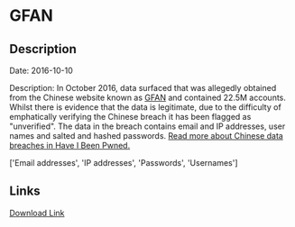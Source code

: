 # GFAN

## Description

Date: 2016-10-10

Description:
In October 2016, data surfaced that was allegedly obtained from the Chinese website known as <a href="http://www.gfan.com" target="_blank" rel="noopener">GFAN</a> and contained 22.5M accounts. Whilst there is evidence that the data is legitimate, due to the difficulty of emphatically verifying the Chinese breach it has been flagged as &quot;unverified&quot;. The data in the breach contains email and IP addresses, user names and salted and hashed passwords. <a href="https://www.troyhunt.com/handling-chinese-data-breaches-in-have-i-been-pwned/" target="_blank" rel="noopener">Read more about Chinese data breaches in Have I Been Pwned.</a>


['Email addresses', 'IP addresses', 'Passwords', 'Usernames']

## Links

[Download Link](https://link-to.net/1229997/663.8575101047135/dynamic/?r=aHR0cHM6Ly93d3cubWVkaWFmaXJlLmNvbS92aWV3L2ZjeW1GcUh2ZVNjQ3I0by9nZmFuLmNvbS9maWxl)